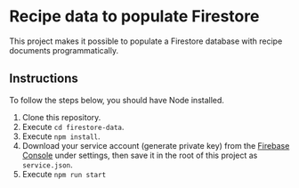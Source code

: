 # Recipe data to populate Firestore

This project makes it possible to populate a Firestore database with recipe documents programmatically.

## Instructions

To follow the steps below, you should have Node installed.

1. Clone this repository.
2. Execute `cd firestore-data`.
3. Execute `npm install`.
4. Download your service account (generate private key) from the [Firebase Console](https://console.firebase.google.com/) under settings, then save it in the root of this project as `service.json`.
5. Execute `npm run start`
